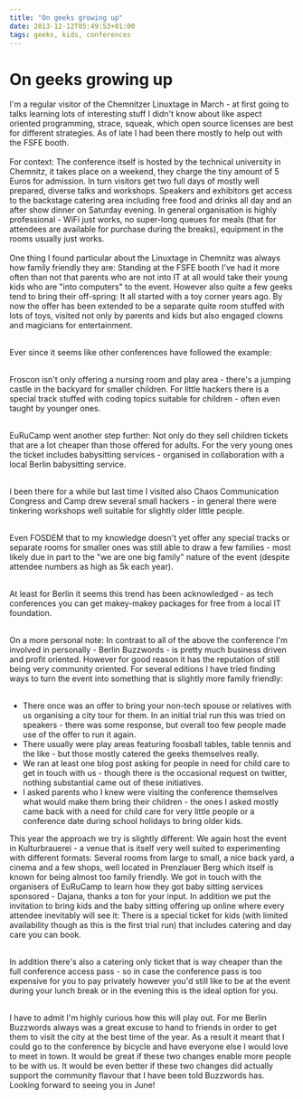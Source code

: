 ```yaml
---
title: "On geeks growing up"
date: 2013-12-12T05:49:53+01:00
tags: geeks, kids, conferences
---
```


# On geeks growing up


I'm a regular visitor of the Chemnitzer Linuxtage in March - at first going to
talks learning lots of interesting stuff I didn't know about like aspect
oriented programming, strace, squeak, which open source licenses are best for
different strategies. As of late I had been there mostly to help out with the
FSFE booth.
<br><br>
For context: The conference itself is hosted by the technical university in
Chemnitz, it takes place on a weekend, they charge the tiny amount of 5 Euros
for admission. In turn visitors get two full days of mostly well prepared,
diverse talks and workshops. Speakers and exhibitors get access to the backstage
catering area including free food and drinks all day and an after show dinner on
Saturday evening. In general organisation is highly professional - WiFi just
works, no super-long queues for meals (that for attendees are available for
purchase during the breaks), equipment in the rooms usually just works.
<br><br>
One thing I found particular about the Linuxtage in Chemnitz was always how
family friendly they are: Standing at the FSFE booth I've had it more often than
not that parents who are not into IT at all would take their young kids who are
"into computers" to the event. However also quite a few geeks tend to bring
their off-spring: It all started with a toy corner years ago. By now the offer
has been extended to be a separate quite room stuffed with lots of toys, visited
not only by parents and kids but also engaged clowns and magicians for
entertainment.
<br><br>

Ever since it seems like other conferences have followed the example:
<br><br>

Froscon isn't only offering a nursing room and play area - there's a jumping
castle in the backyard for smaller children. For little hackers there is a
special track stuffed with coding topics suitable for children - often even
taught by younger ones.
<br><br>

EuRuCamp went another step further: Not only do they sell children tickets that
are a lot cheaper than those offered for adults. For the very young ones the
ticket includes babysitting services - organised in collaboration with a
local Berlin babysitting service.
<br><br>

I been there for a while but last time I visited also Chaos Communication
Congress and Camp drew several small hackers - in general there were tinkering
workshops well suitable for slightly older little people.
<br><br>

Even FOSDEM that to my knowledge doesn't yet offer any special tracks or
separate rooms for smaller ones was still able to draw a few families - most
likely due in part to the "we are one big family" nature of the event (despite
attendee numbers as high as 5k each year).
<br><br>

At least for Berlin it seems this trend has been acknowledged - as tech
conferences you can get makey-makey packages for free from a local IT
foundation.
<br><br>

On a more personal note: In contrast to all of the above the conference I'm
involved in personally - Berlin Buzzwords - is pretty much business driven and
profit oriented. However for good reason it has the reputation of still being
very community oriented. For several editions I have tried finding ways to turn
the event into something that is slightly more family friendly:
<br><br>

<ul>
<li>There once was an offer to bring your non-tech spouse or relatives with us
organising a city tour for them. In an initial trial run this was tried on
speakers - there was some response, but overall too few people made use of the
offer to run it again.
<li>There usually were play areas featuring foosball tables, table tennis and
the like - but those mostly catered the geeks themselves really.
<li>We ran at least one blog post asking for people in need for child care to
get in touch with us - though there is the occasional request on twitter,
nothing substantial came out of these initiatives.
<li>I asked parents who I knew were visiting the conference themselves what
would make them bring their children - the ones I asked mostly came back with a
need for child care for very little people or a conference date during school
holidays to bring older kids.
</ul>

This year the approach we try is slightly different: We again host the event in
Kulturbrauerei - a venue that is itself very well suited to experimenting with
different formats: Several rooms from large to small, a nice back yard, a
cinema and a few shops, well located in Prenzlauer Berg which itself is known
for being almost too family friendly. We got in touch with the organisers of
EuRuCamp to learn how they got baby sitting services sponsored - Dajana, thanks
a ton for your input. In addition we put the invitation to bring kids and the
baby sitting offering up online where every attendee inevitably will see it:
There is a special ticket for kids (with limited availability though as this is
the first trial run) that includes catering and day care you can book.
<br><br>

In addition there's also a catering only ticket that is way cheaper than the full
conference access pass - so in case the conference pass is too expensive for you
to pay privately however you'd still like to be at the event during your lunch
break or in the evening this is the ideal option for you.
<br><br>

I have to admit I'm highly curious how this will play out. For me Berlin
Buzzwords always was a great excuse to hand to friends in order to get them to
visit the city at the best time of the year. As a result it meant that I could
go to the conference by bicycle and have everyone else I would love to meet in
town. It would be great if these two changes enable more people to be with us.
It would be even better if these two changes did actually support the community
flavour that I have been told Buzzwords has. Looking forward to seeing you in June!
